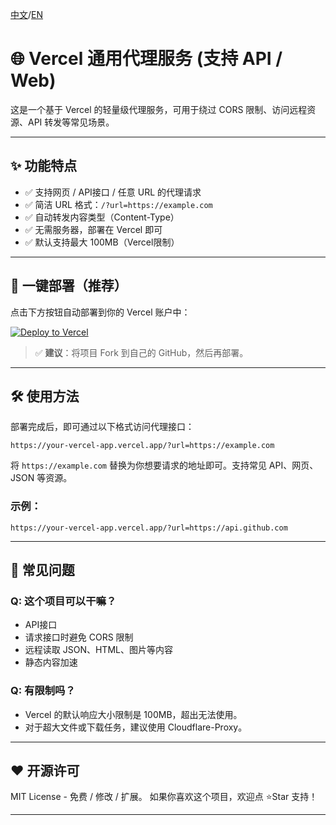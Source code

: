 [中文](https://github.com/fssxg/Vercel-Proxy/blob/main/README_%E4%B8%AD%E6%96%87.md)/[EN](https://github.com/fssxg/Vercel-Proxy/blob/main/README.md)

# 🌐 Vercel 通用代理服务 (支持 API / Web)

这是一个基于 Vercel 的轻量级代理服务，可用于绕过 CORS 限制、访问远程资源、API 转发等常见场景。

---

## ✨ 功能特点

- ✅ 支持网页 / API接口 / 任意 URL 的代理请求
- ✅ 简洁 URL 格式：`/?url=https://example.com`
- ✅ 自动转发内容类型（Content-Type）
- ✅ 无需服务器，部署在 Vercel 即可
- ✅ 默认支持最大 100MB（Vercel限制）

---

## 🚀 一键部署（推荐）

点击下方按钮自动部署到你的 Vercel 账户中：

[![Deploy to Vercel](https://vercel.com/button)](https://vercel.com/new/import?s=https://github.com/fssxg/vercel-proxy)

> ✅ **建议**：将项目 Fork 到自己的 GitHub，然后再部署。

---

## 🛠 使用方法

部署完成后，即可通过以下格式访问代理接口：

```
https://your-vercel-app.vercel.app/?url=https://example.com
```

将 `https://example.com` 替换为你想要请求的地址即可。支持常见 API、网页、JSON 等资源。

### 示例：

```
https://your-vercel-app.vercel.app/?url=https://api.github.com
```



---

## 🧠 常见问题

### Q: 这个项目可以干嘛？

- API接口
- 请求接口时避免 CORS 限制
- 远程读取 JSON、HTML、图片等内容
- 静态内容加速


### Q: 有限制吗？

- Vercel 的默认响应大小限制是 100MB，超出无法使用。
- 对于超大文件或下载任务，建议使用 Cloudflare-Proxy。

---

## ❤️ 开源许可

MIT License - 免费 / 修改 / 扩展。
如果你喜欢这个项目，欢迎点 ⭐Star 支持！

---
